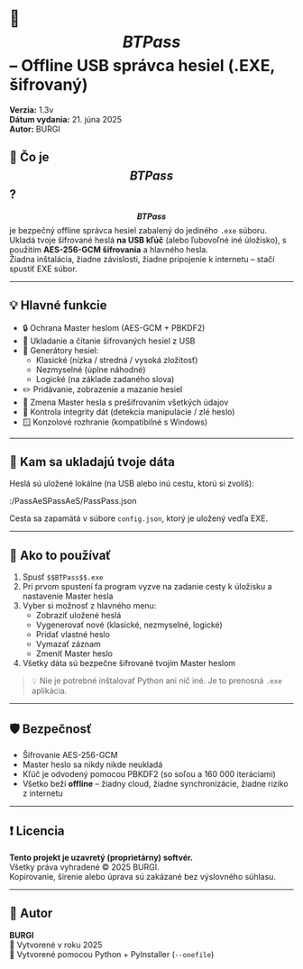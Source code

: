 # 🔐 $$BTPass$$ – Offline USB správca hesiel (.EXE, šifrovaný)

**Verzia:** 1.3v  
**Dátum vydania:** 21. júna 2025  
**Autor:** BURGI  

## 🧰 Čo je $$BTPass$$?

**$$BTPass$$** je bezpečný offline správca hesiel zabalený do jediného `.exe` súboru.  
Ukladá tvoje šifrované heslá **na USB kľúč** (alebo ľubovoľné iné úložisko), s použitím **AES-256-GCM šifrovania** a hlavného hesla.  
Žiadna inštalácia, žiadne závislosti, žiadne pripojenie k internetu – stačí spustiť EXE súbor.

---

## 💡 Hlavné funkcie

- 🔒 Ochrana Master heslom (AES-GCM + PBKDF2)
- 💾 Ukladanie a čítanie šifrovaných hesiel z USB
- 🔑 Generátory hesiel:
  - Klasické (nízka / stredná / vysoká zložitosť)
  - Nezmyselné (úplne náhodné)
  - Logické (na základe zadaného slova)
- ✏️ Pridávanie, zobrazenie a mazanie hesiel
- 🔐 Zmena Master hesla s prešifrovaním všetkých údajov
- 🧠 Kontrola integrity dát (detekcia manipulácie / zlé heslo)
- 🪟 Konzolové rozhranie (kompatibilné s Windows)

---

## 📁 Kam sa ukladajú tvoje dáta

Heslá sú uložené lokálne (na USB alebo inú cestu, ktorú si zvolíš):

<disk>:/PassAeSPassAeS/PassPass.json

Cesta sa zapamätá v súbore `config.json`, ktorý je uložený vedľa EXE.

---

## 🚀 Ako to používať

1. Spusť `$$BTPass$$.exe`
2. Pri prvom spustení ťa program vyzve na zadanie cesty k úložisku a nastavenie Master hesla
3. Vyber si možnosť z hlavného menu:
   - Zobraziť uložené heslá
   - Vygenerovať nové (klasické, nezmyselné, logické)
   - Pridať vlastné heslo
   - Vymazať záznam
   - Zmeniť Master heslo
4. Všetky dáta sú bezpečne šifrované tvojím Master heslom

> 💡 Nie je potrebné inštalovať Python ani nič iné. Je to prenosná `.exe` aplikácia.

---

## 🛡️ Bezpečnosť

- Šifrovanie AES-256-GCM
- Master heslo sa nikdy nikde neukladá
- Kľúč je odvodený pomocou PBKDF2 (so soľou a 160 000 iteráciami)
- Všetko beží **offline** – žiadny cloud, žiadne synchronizácie, žiadne riziko z internetu

---


## ❗ Licencia

**Tento projekt je uzavretý (proprietárny) softvér.**  
Všetky práva vyhradené © 2025 BURGI.  
Kopírovanie, šírenie alebo úprava sú zakázané bez výslovného súhlasu.

---

## 👤 Autor

**BURGI**  
📅 Vytvorené v roku 2025  
📌 Vytvorené pomocou Python + PyInstaller (`--onefile`)

